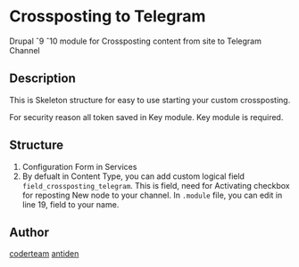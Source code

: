 # Crossposting to Telegram

Drupal ˆ9 ˆ10 module for Crossposting content from site to Telegram Channel

## Description

This is Skeleton structure for easy to use starting your custom crossposting.

For security reason all token saved in Key module. Key module is required.

## Structure

1. Configuration Form in Services
2. By defualt in Content Type, you can add custom logical field `field_crossposting_telegram`. This is field, need for Activating checkbox for reposting New node to your channel. In `.module` file, you can edit in line 19, field to your name.

## Author

[coderteam](https://coderteam.ru)
[antiden](https://antiden.ru)
